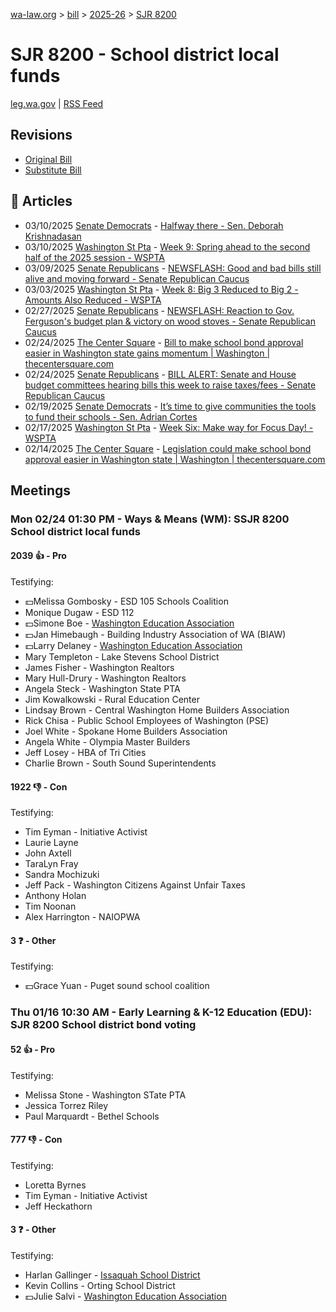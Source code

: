 [wa-law.org](/) > [bill](/bill/) > [2025-26](/bill/2025-26/) > [SJR 8200](/bill/2025-26/sjr/8200/)

# SJR 8200 - School district local funds
[leg.wa.gov](https://app.leg.wa.gov/billsummary?BillNumber=8200&Year=2025&Initiative=false) | [RSS Feed](./rss.xml)

## Revisions
* [Original Bill](1/)
* [Substitute Bill](S/)

## 📰 Articles
* 03/10/2025 [Senate Democrats](/org/senate_democrats/) - [Halfway there - Sen. Deborah Krishnadasan](https://senatedemocrats.wa.gov/Krishnadasan/2025/03/10/halfway-there/#:~:text=SJR%208200)
* 03/10/2025 [Washington St Pta](/org/washington_st_pta/) - [Week 9: Spring ahead to the second half of the 2025 session - WSPTA](https://www.wastatepta.org/week-9-spring-ahead-to-the-second-half-of-the-2025-session/#:~:text=SSJR%208200)
* 03/09/2025 [Senate Republicans](/org/senate_republicans/) - [NEWSFLASH: Good and bad bills still alive and moving forward - Senate Republican Caucus](https://src.wastateleg.org/blog/newsflash-good-bad-bills-still-alive-moving-forward/#:~:text=SJR%208200:)
* 03/03/2025 [Washington St Pta](/org/washington_st_pta/) - [Week 8: Big 3 Reduced to Big 2 - Amounts Also Reduced - WSPTA](https://www.wastatepta.org/week-8-big-3-reduced-to-big-2-amounts-also-reduced/#:~:text=SSJR%208200)
* 02/27/2025 [Senate Republicans](/org/senate_republicans/) - [NEWSFLASH: Reaction to Gov. Ferguson's budget plan & victory on wood stoves - Senate Republican Caucus](https://src.wastateleg.org/blog/newsflash-looking-ahead-week-eight-april-3-7/#:~:text=SJR%208200)
* 02/24/2025 [The Center Square](/org/the_center_square/) - [Bill to make school bond approval easier in Washington state gains momentum | Washington | thecentersquare.com](https://www.thecentersquare.com/washington/article_287225e0-f307-11ef-a07a-d7b1edb667ab.html#:~:text=Senate%20Joint%20Resolution%208200)
* 02/24/2025 [Senate Republicans](/org/senate_republicans/) - [BILL ALERT: Senate and House budget committees hearing bills this week to raise taxes/fees - Senate Republican Caucus](https://src.wastateleg.org/blog/bill-alert-senate-house-budget-committees-hearing-bills-week-raise-taxes-fees/#:~:text=SJR%208200)
* 02/19/2025 [Senate Democrats](/org/senate_democrats/) - [It’s time to give communities the tools to fund their schools - Sen. Adrian Cortes](https://senatedemocrats.wa.gov/cortes/2025/02/18/its-time-to-give-communities-the-tools-to-fund-their-schools/#:~:text=Senate%20Joint%20Resolution%208200)
* 02/17/2025 [Washington St Pta](/org/washington_st_pta/) - [Week Six: Make way for Focus Day! - WSPTA](https://www.wastatepta.org/week-six-make-way-for-focus-day/#:~:text=SJR%208200)
* 02/14/2025 [The Center Square](/org/the_center_square/) - [Legislation could make school bond approval easier in Washington state | Washington | thecentersquare.com](https://www.thecentersquare.com/washington/article_00347752-eb07-11ef-bdcc-c33cecbc677d.html#:~:text=Senate%20Joint%20Resolution%208200)

## Meetings
### Mon 02/24 01:30 PM - Ways & Means (WM): SSJR 8200 School district local funds
#### 2039 👍 - Pro
Testifying:
* 💵Melissa Gombosky - ESD 105 Schools Coalition
* Monique Dugaw - ESD 112
* 💵Simone Boe - [Washington Education Association](/org/washington_education_association/)
* 💵Jan Himebaugh - Building Industry Association of WA (BIAW)
* 💵Larry Delaney - [Washington Education Association](/org/washington_education_association/)
* Mary Templeton - Lake Stevens School District
* James Fisher - Washington Realtors
* Mary Hull-Drury - Washington Realtors
* Angela Steck - Washington State PTA
* Jim Kowalkowski - Rural Education Center
* Lindsay Brown - Central Washington Home Builders Association
* Rick Chisa - Public School Employees of Washington (PSE)
* Joel White - Spokane Home Builders Association
* Angela White - Olympia Master Builders
* Jeff Losey - HBA of Tri Cities
* Charlie Brown - South Sound Superintendents

#### 1922 👎 - Con
Testifying:
* Tim Eyman - Initiative Activist
* Laurie Layne
* John Axtell
* TaraLyn Fray
* Sandra Mochizuki
* Jeff Pack - Washington Citizens Against Unfair Taxes
* Anthony Holan
* Tim Noonan
* Alex Harrington - NAIOPWA

#### 3 ❓ - Other
Testifying:
* 💵Grace Yuan - Puget sound school coalition

### Thu 01/16 10:30 AM - Early Learning & K-12 Education (EDU): SJR 8200 School district bond voting
#### 52 👍 - Pro
Testifying:
* Melissa Stone - Washington STate PTA
* Jessica Torrez Riley
* Paul Marquardt - Bethel Schools

#### 777 👎 - Con
Testifying:
* Loretta Byrnes
* Tim Eyman - Initiative Activist
* Jeff Heckathorn

#### 3 ❓ - Other
Testifying:
* Harlan Gallinger - [Issaquah School District](/org/issaquah_school_district/)
* Kevin Collins - Orting School District
* 💵Julie Salvi - [Washington Education Association](/org/washington_education_association/)
